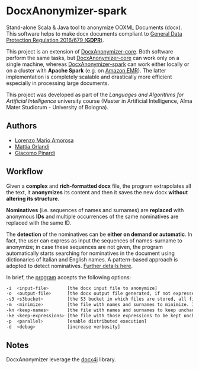 # DocxAnonymizer-spark
Stand-alone Scala &amp; Java tool to anonymize OOXML Documents (docx). This software helps to make docx documents compliant to [General Data Protection Regulation 2016/679 (**GDPR**)](https://eur-lex.europa.eu/legal-content/IT/TXT/?uri=uriserv:OJ.L_.2016.119.01.0001.01.ITA&toc=OJ:L:2016:119:TOC).

This project is an extension of [DocxAnonymizer-core](https://github.com/Lostefra/DocxAnonymizer-core). Both software perform the same tasks, but [DocxAnonymizer-core](https://github.com/Lostefra/DocxAnonymizer-core) can work only on a single machine, whereas [DocxAnonymizer-spark](https://github.com/Lostefra/DocxAnonymizer-spark) can work either locally or on a cluster with **Apache Spark** (e.g. on [Amazon EMR](https://aws.amazon.com/emr/?nc1=h_ls)). The latter implementation is completely scalable and drastically more efficient especially in processing large documents.

This project was developed as part of the *Languages and Algorithms for Artificial Intelligence* university course (Master in Artificial Intelligence, Alma Mater Studiorum - University of Bologna).

## Authors

* [Lorenzo Mario Amorosa](https://github.com/Lostefra)
* [Mattia Orlandi](https://github.com/nihil21)
* [Giacomo Pinardi](https://github.com/GiacomoPinardi)

## Workflow

Given a **complex** and **rich-formatted docx** file, the program extrapolates all the text, it **anonymizes** its content and then it saves the new docx **without altering its structure**.

**Nominatives** (i.e. sequences of names and surnames) are **replaced** with anonymous **IDs** and multiple occurrences of the same nominatives are replaced with the same ID. 

The **detection** of the nominatives can be **either on demand or automatic**. In fact, the user can express as input the sequences of names-surname to anonymize; in case these sequences are not given, the program automatically starts searching for nominatives in the document using dictionaries of Italian and English names. A pattern-based approach is adopted to detect nominatives. [Further details here](https://github.com/Lostefra/DocxAnonymizer-core/blob/master/docs/TESI_Lorenzo_Mario_Amorosa.pdf).

In brief, the [program](https://github.com/Lostefra/DocxAnonymizer-spark/blob/func_style/src/main/scala/docxAnonymizer/Main.scala) accepts the following options:
```sh
-i  <input-file>       [the docx input file to anonymize]
-o  <output-file>      [the docx output file generated, if not expressed given by default]
-s3 <s3bucket>         [the S3 bucket in which files are stored, all file paths are relative to the bucket. If s3bucket is not provided, files are supposed to be stored locally] 
-m  <minimize>         [the file with names and surnames to minimize. It must contain one expression per line of the form: "<name1>:<name2>:[...]:<nameN>;<surname>", if not expressed the program will perform automatic detection of nominatives]
-kn <keep-names>       [the file with names and surnames to keep unchanged (no minimization). It must contain one expression per line of the form: "<name1>:<name2>:[...]:<nameN>;<surname>"]
-ke <keep-expressions> [the file with those expressions to be kept unchanged (not nominatives)]
-p  <parallel>         [enable distributed execution]
-d  <debug>            [increase verbosity]
```
  
## Notes

DocxAnonymizer leverage the [docx4j](https://www.docx4java.org/trac/docx4j) library.
